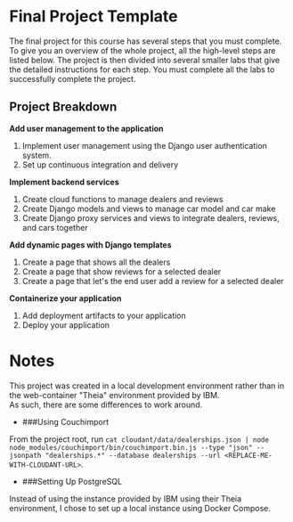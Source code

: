 # Final Project Template

The final project for this course has several steps that you must complete. 
To give you an overview of the whole project, all the high-level steps are listed below. 
The project is then divided into several smaller labs that give the detailed instructions for each step. 
You must complete all the labs to successfully complete the project.

## Project Breakdown



**Add user management to the application**
1. Implement user management using the Django user authentication system.
2. Set up continuous integration and delivery

**Implement backend services**
1. Create cloud functions to manage dealers and reviews
2. Create Django models and views to manage car model and car make
3. Create Django proxy services and views to integrate dealers, reviews, and cars together
 
**Add dynamic pages with Django templates**
1. Create a page that shows all the dealers
2. Create a page that show reviews for a selected dealer
3. Create a page that let's the end user add a review for a selected dealer

**Containerize your application**
1. Add deployment artifacts to your application
2. Deploy your application


# Notes 
This project was created in a local development environment rather than in the web-container "Theia" environment provided by IBM.<br>
As such, there are some differences to work around. 
* ###Using Couchimport

From the project root, run `cat cloudant/data/dealerships.json | node node_modules/couchimport/bin/couchimport.bin.js --type "json" --jsonpath "dealerships.*" --database dealerships --url <REPLACE-ME-WITH-CLOUDANT-URL>`.

* ###Setting Up PostgreSQL

Instead of using the instance provided by IBM using their Theia environment, I chose to set up a local instance using Docker Compose.





